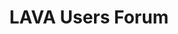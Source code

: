 ---
categories:
- bkk19
description: Continuing our regular Users Forum, for all your questions about LAVA.
image:
  featured: 'true'
  path: /assets/images/featured-images/bkk19/BKK19-120.png
session_attendee_num: '40'
session_id: BKK19-120
session_room: Session Room 2 (Lotus 3-4)
session_slot:
  end_time: '2019-04-01 16:55:00'
  start_time: '2019-04-01 16:00:00'
session_speakers:
- speaker_bio: "Long-time assignee into Linaro from Arm<br />\r\nWorking on LAVA for
    over 3 years."
  speaker_company: Arm
  speaker_image: /assets/images/speakers/bkk19/steve-mcintyre.jpg
  speaker_location: Cambridge, UK
  speaker_name: Steve McIntyre
  speaker_position: Principal Software Engineer
  speaker_username: steve.mcintyre
session_track: Validation and CI
tag: session
tags:
- Testing
- Open Source Development
- Tools
- Validation and CI
title: LAVA Users Forum
---